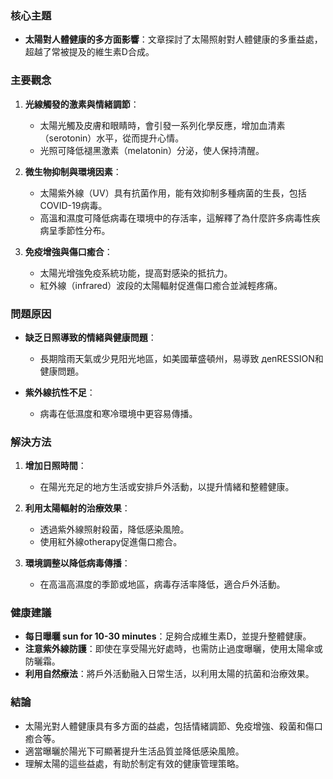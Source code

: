 ### 核心主題
- **太陽對人體健康的多方面影響**：文章探討了太陽照射對人體健康的多重益處，超越了常被提及的維生素D合成。

### 主要觀念
1. **光線觸發的激素與情緒調節**：
   - 太陽光觸及皮膚和眼睛時，會引發一系列化學反應，增加血清素（serotonin）水平，從而提升心情。
   - 光照可降低褪黑激素（melatonin）分泌，使人保持清醒。

2. **微生物抑制與環境因素**：
   - 太陽紫外線（UV）具有抗菌作用，能有效抑制多種病菌的生長，包括COVID-19病毒。
   - 高溫和濕度可降低病毒在環境中的存活率，這解釋了為什麼許多病毒性疾病呈季節性分布。

3. **免疫增強與傷口癒合**：
   - 太陽光增強免疫系統功能，提高對感染的抵抗力。
   - 紅外線（infrared）波段的太陽輻射促進傷口癒合並減輕疼痛。

### 問題原因
- **缺乏日照導致的情緒與健康問題**：
  - 長期陰雨天氣或少見阳光地區，如美國華盛頓州，易導致 депRESSION和健康問題。
  
- **紫外線抗性不足**：
  - 病毒在低濕度和寒冷環境中更容易傳播。

### 解決方法
1. **增加日照時間**：
   - 在陽光充足的地方生活或安排戶外活動，以提升情緒和整體健康。

2. **利用太陽輻射的治療效果**：
   - 透過紫外線照射殺菌，降低感染風險。
   - 使用紅外線otherapy促進傷口癒合。

3. **環境調整以降低病毒傳播**：
   - 在高溫高濕度的季節或地區，病毒存活率降低，適合戶外活動。

### 健康建議
- **每日曝曬 sun for 10-30 minutes**：足夠合成維生素D，並提升整體健康。
- **注意紫外線防護**：即使在享受陽光好處時，也需防止過度曝曬，使用太陽傘或防曬霜。
- **利用自然療法**：將戶外活動融入日常生活，以利用太陽的抗菌和治療效果。

### 結論
- 太陽光對人體健康具有多方面的益處，包括情緒調節、免疫增強、殺菌和傷口癒合等。
- 適當曝曬於陽光下可顯著提升生活品質並降低感染風險。
- 理解太陽的這些益處，有助於制定有效的健康管理策略。